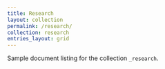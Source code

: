 ```yaml
---
title: Research
layout: collection
permalink: /research/
collection: research
entries_layout: grid
---
```


Sample document listing for the collection `_research`.
